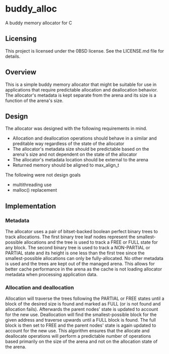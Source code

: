 # buddy_alloc
A buddy memory allocator for C

## Licensing

This project is licensed under the 0BSD license. See the LICENSE.md file for details.

## Overview

This is a simple buddy memory allocator that might be suitable for use in applications that require predictable allocation and deallocation behavior. The allocator's metadata is kept separate from the arena and its size is a function of the arena's size.

## Design

The allocator was designed with the following requirements in mind.

- Allocation and deallocation operations should behave in a similar and preditable way regardless of the state of the allocator
- The allocator's metadata size should be predictable based on the arena's size and not dependent on the state of the allocator
- The allocator's metadata location should be external to the arena
- Returned memory should be aligned to max_align_t

The following were not design goals

- multithreading use
- malloc() replacement

## Implementation

### Metadata

The allocator uses a pair of bitset-backed boolean perfect binary trees to track allocations. The first binary tree leaf nodes represent the smallest-possible allocations and the tree is used to track a FREE or FULL state for any block. The second binary tree is used to track a NON-PARTIAL or PARTIAL state and its height is one less than the first tree since the smallest-possible allocations can only be fully-allocated. No other metadata is used and the trees are kept out of the managed arena. This allows for better cache performance in the arena as the cache is not loading allocator metadata when processing application data.

### Allocation and deallocation

Allocation will traverse the trees following the PARTIAL or FREE states until a block of the desired size is found and marked as FULL (or is not found and allocation fails). Afterwards the parent nodes' state is updated to account for the new use. Deallocation will find the smallest-possible block for the given address and traverse upwards until a FULL block is found. The full block is then set to FREE and the parent nodes' state is again updated to account for the new use. This algorithm ensures that the allocate and deallocate operations will perform a predictable number of operations based primarily on the size of the arena and not on the allocation state of the arena.
